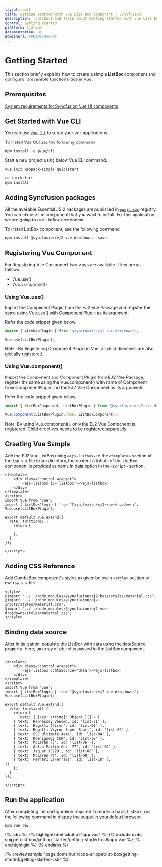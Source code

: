 ```yaml
---
layout: post
title: Getting started with Vue List box component | Syncfusion
description:  Checkout and learn about Getting started with Vue List box component of Syncfusion Essential JS 2 and more details.
control: Getting started 
platform: ej2-vue
documentation: ug
domainurl: ##DomainURL##
---
```


# Getting Started

This section briefly explains how to create a simple **ListBox** component and configure its available functionalities in Vue.

## Prerequisites

[System requirements for Syncfusion Vue UI components](https://ej2.syncfusion.com/vue/documentation/system-requirements/)

## Get Started with Vue CLI

You can use [`Vue CLI`](https://github.com/vuejs/vue-cli) to setup your vue applications.

To install Vue CLI use the following command.

```bash
npm install -g @vue/cli
```

Start a new project using below Vue CLI command.

```bash
vue init webpack-simple quickstart

cd quickstart
npm install

```

## Adding Syncfusion packages

All the available Essential JS 2 packages are published in [`npmjs.com`](https://www.npmjs.com/~syncfusionorg) registry. You can choose the component that you want to install. For this application, we are going to use ListBox component.

To install ListBox component, use the following command

```bash
npm install @syncfusion/ej2-vue-dropdowns –save
```

## Registering Vue Component

For Registering Vue Component two ways are available. They are as follows.
* Vue.use()
* Vue.component()

### Using Vue.use()

Import the Component Plugin from the EJ2 Vue Package and register the same using Vue.use() with Component Plugin as its argument.

Refer the code snippet given below.

```ts
import { ListBoxPlugin } from '@syncfusion/ej2-vue-dropdowns';

Vue.use(ListBoxPlugin);
```

Note : By Registering Component Plugin in Vue, all child directives are also globally registered.

### Using Vue.component()

Import the Component and Component Plugin from EJ2 Vue Package, register the same using the Vue.component() with name of Component from ComponentPlugin and the EJ2 Vue Component as its arguments.

Refer the code snippet given below.

```ts
import { ListBoxComponent, ListBoxPlugin } from '@syncfusion/ej2-vue-dropdowns';

Vue.component(ListBoxPlugin.name, ListBoxComponent);
```

Note: By using Vue.component(), only the EJ2 Vue Component is registered. Child directives needs to be registered separately.

## Creating Vue Sample

Add the EJ2 Vue ListBox using `<ejs-listbox>` to the `<template>` section of the `App.vue` file in src directory, the content attribute of the ListBox component is provided as name in data option in the `<script>` section.

```
<template>
    <div class="control_wrapper">
        <ejs-listbox id='listbox'></ejs-listbox>
    </div>
</template>
<script>
import Vue from 'vue';
import { ListBoxPlugin } from "@syncfusion/ej2-vue-dropdowns";
Vue.use(ListBoxPlugin);

export default Vue.extend({
  data: function() {
    return {

    };
  }
});

</script>
```

## Adding CSS Reference

Add ComboBox component's styles as given below in `<style>` section of the `App.vue` file.

```
<style>
@import "../../node_modules/@syncfusion/ej2-base/styles/material.css";
@import "../../node_modules/@syncfusion/ej2-inputs/styles/material.css";
@import "../../node_modules/@syncfusion/ej2-vue-dropdowns/styles/material.css";
</style>
```

## Binding data source

After initialization, populate the ListBox with data using the [dataSource](https://ej2.syncfusion.com/vue/documentation/api/list-box/#datasource) property. Here, an array of object is passed to the ListBox component.

```

<template>
    <div class="control_wrapper">
        <ejs-listbox :dataSource='data'></ejs-listbox>
    </div>
</template>
<script>
import Vue from 'vue';
import { ListBoxPlugin } from "@syncfusion/ej2-vue-dropdowns";
Vue.use(ListBoxPlugin);

export default Vue.extend({
  data: function() {
    return {
       data: { [key: string]: Object }[] = [
    { text: 'Hennessey Venom', id: 'list-01' },
    { text: 'Bugatti Chiron', id: 'list-02' },
    { text: 'Bugatti Veyron Super Sport', id: 'list-03' },
    { text: 'SSC Ultimate Aero', id: 'list-04' },
    { text: 'Koenigsegg CCR', id: 'list-05' },
    { text: 'McLaren F1', id: 'list-06' },
    { text: 'Aston Martin One- 77', id: 'list-07' },
    { text: 'Jaguar XJ220', id: 'list-08' },
    { text: 'McLaren P1', id: 'list-09' },
    { text: 'Ferrari LaFerrari', id: 'list-10' },
];
    };
  }
});

</script>
```

## Run the application

After completing the configuration required to render a basic ListBox, run the following command to display the output in your default browser.

```
npm run dev
```

{% tabs %}
{% highlight html tabtitle="app.vue" %}
{% include code-snippet/list-box/getting-started/getting-started-cs9/app.vue %}
{% endhighlight %}
{% endtabs %}
        
{% previewsample "page.domainurl/code-snippet/list-box/getting-started/getting-started-cs9" %}
